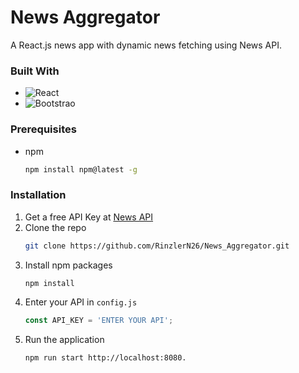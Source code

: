 # News Aggregator

A React.js news app with dynamic news fetching using News API. 

### Built With

* ![React](https://img.shields.io/badge/React-61DAFB?logo=react&logoColor=000000)
* ![Bootstrao](https://img.shields.io/badge/Bootstrap-7952B3?style=for-the-badge&logo=bootstrap&logoColor=000000)

### Prerequisites

* npm
  ```sh
  npm install npm@latest -g
  ```

### Installation

1. Get a free API Key at [News API](https://newsapi.org/)
2. Clone the repo
   ```sh
   git clone https://github.com/RinzlerN26/News_Aggregator.git
   ```
3. Install npm packages
   ```sh
   npm install
   ```
4. Enter your API in `config.js`
   ```js
   const API_KEY = 'ENTER YOUR API';
   ```
5. Run the application
    ```sh
   npm run start http://localhost:8080.
   ```  





















